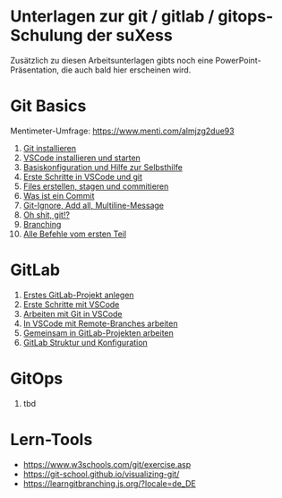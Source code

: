 # Unterlagen zur git / gitlab / gitops-Schulung der suXess

Zusätzlich zu diesen Arbeitsunterlagen gibts noch eine PowerPoint-Präsentation, die auch bald hier erscheinen wird.

# Git Basics

Mentimeter-Umfrage: https://www.menti.com/almjzg2due93

1. [Git installieren](https://github.com/suxess-it/git-gitlab-gitops-schulung/blob/main/001-install-git.md)
2. [VSCode installieren und starten](https://github.com/suxess-it/git-gitlab-gitops-schulung/blob/main/002-install-vscode-windows.md)
3. [Basiskonfiguration und Hilfe zur Selbsthilfe](https://github.com/suxess-it/git-gitlab-gitops-schulung/blob/main/003-gitconfig-und-hilfe-zur-selbsthilfe.md)
4. [Erste Schritte in VSCode und git](https://github.com/suxess-it/git-gitlab-gitops-schulung/blob/main/004-git-vscode-windows-erste-schritte.md)
5. [Files erstellen, stagen und commitieren](https://github.com/suxess-it/git-gitlab-gitops-schulung/blob/main/005-practice-3-stages.md)
6. [Was ist ein Commit](https://github.com/suxess-it/git-gitlab-gitops-schulung/blob/main/006-was-ist-ein-commit.md)
7. [Git-Ignore, Add all, Multiline-Message](https://github.com/suxess-it/git-gitlab-gitops-schulung/blob/main/007-gitignore-git-add-commit-all.md)
8. [Oh shit, git!?](https://github.com/suxess-it/git-gitlab-gitops-schulung/blob/main/008-oh-shit-git.md)
9. [Branching](https://github.com/suxess-it/git-gitlab-gitops-schulung/blob/main/009-branches.md)
10. [Alle Befehle vom ersten Teil](https://github.com/suxess-it/git-gitlab-gitops-schulung/blob/main/Befehlsglossar.md)

# GitLab

1. [Erstes GitLab-Projekt anlegen](https://github.com/suxess-it/git-gitlab-gitops-schulung/blob/main/010-gitlab-first-project.md)
2. [Erste Schritte mit VSCode](https://github.com/suxess-it/git-gitlab-gitops-schulung/blob/main/011-vscode-first-steps.md)
3. [Arbeiten mit Git in VSCode](https://github.com/suxess-it/git-gitlab-gitops-schulung/blob/main/012-git-commands-in-vscode.md)
4. [In VSCode mit Remote-Branches arbeiten](https://github.com/suxess-it/git-gitlab-gitops-schulung/blob/main/013-vscode-branches.md)
5. [Gemeinsam in GitLab-Projekten arbeiten](https://github.com/suxess-it/git-gitlab-gitops-schulung/blob/main/014-gemeinsam-git-workflows.md)
6. [GitLab Struktur und Konfiguration](https://github.com/suxess-it/git-gitlab-gitops-schulung/blob/main/015-gitlab-struktur-konfiguration.md)

# GitOps

1. tbd

# Lern-Tools

- https://www.w3schools.com/git/exercise.asp
- https://git-school.github.io/visualizing-git/
- https://learngitbranching.js.org/?locale=de_DE
